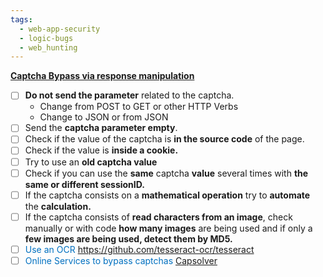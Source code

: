 ```yaml
---
tags:
  - web-app-security
  - logic-bugs
  - web_hunting
---
```

**[Captcha Bypass via response manipulation](https://bugcrowd.com/disclosures/55b40919-2c02-402c-a2cc-7184349926d7/login-capctha-bypass)**
- [ ] **Do not send the parameter** related to the captcha.
	- Change from POST to GET or other HTTP Verbs
	- Change to JSON or from JSON
- [ ] Send the **captcha parameter empty**.
- [ ] Check if the value of the captcha is **in the source code** of the page.
- [ ] Check if the value is **inside a cookie.**
- [ ] Try to use an **old captcha value**
- [ ] Check if you can use the **same** captcha **value** several times with **the same or different sessionID.**
- [ ] If the captcha consists on a **mathematical operation** try to **automate** the **calculation.**
- [ ] If the captcha consists of **read characters from an image**, check manually or with code **how many images** are being used and if only a **few images are being used, detect them by MD5.**
- [ ] <span style="color:#0070c0">Use an OCR https://github.com/tesseract-ocr/tesseract </span>
- [ ] <span style="color:#0070c0">Online Services to bypass captchas</span> [Capsolver](https://www.capsolver.com)